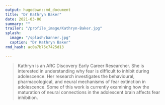 ```yaml
---
output: hugodown::md_document
title: "Dr Kathryn Baker"
date: 2021-03-06
summary: ""
trailer: "/profile_image/Kathryn-Baker.jpg"
splash:
  image: "/splash/banner.jpg"
  caption: "Dr Kathryn Baker"
rmd_hash: ac0a7b75c7425d13

---
```


> Kathryn is an ARC Discovery Early Career Researcher. She is interested in understanding why fear is difficult to inhibit during adolescence. Her research investigates the behavioural, pharmacological, and neural mechanisms of fear extinction in adolescence. Some of this work is currently examining how the maturation of neural connections in the adolescent brain affects fear inhibition.

